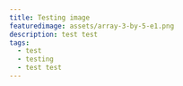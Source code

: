 ```yaml
---
title: Testing image
featuredimage: assets/array-3-by-5-e1.png
description: test test
tags:
  - test
  - testing
  - test test
---
```

